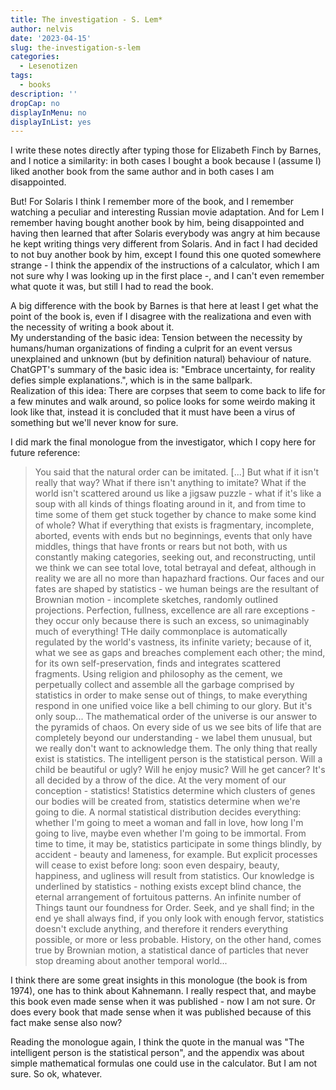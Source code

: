 ```yaml
---
title: The investigation - S. Lem*
author: nelvis
date: '2023-04-15'
slug: the-investigation-s-lem
categories:
  - Lesenotizen
tags:
  - books
description: ''
dropCap: no
displayInMenu: no
displayInList: yes
---
```


I write these notes directly after typing those for Elizabeth Finch by Barnes, and I notice a similarity: in both cases I bought a book because I (assume I) liked another book from the same author and in both cases I am disappointed.

But! For Solaris I think I remember more of the book, and I remember watching a peculiar and interesting Russian movie adaptation. And for Lem I remember having bought another book by him, being disappointed and having then learned that after Solaris everybody was angry at him because he kept writing things very different from Solaris. And in fact I had decided to not buy another book by him, except I found this one quoted somewhere strange - I think the appendix of the instructions of a calculator, which I am not sure why I was looking up in the first place -, and I can't even remember what quote it was, but still I had to read the book.

A big difference with the book by Barnes is that here at least I get what the point of the book is, even if I disagree with the realizationa and even with the necessity of writing a book about it. \
My understanding of the basic idea: Tension between the necessity by humans/human organizations of finding a culprit for an event versus unexplained and unknown (but by definition natural) behaviour of nature. ChatGPT's summary of the basic idea is: "Embrace uncertainty, for reality defies simple explanations.", which is in the same ballpark.\
Realization of this idea: There are corpses that seem to come back to life for a few minutes and walk around, so police looks for some weirdo making it look like that, instead it is concluded that it must have been a virus of something but we'll never know for sure. 

I did mark the final monologue from the investigator, which I copy here for future reference:

> You said that the natural order can be imitated. [...] But what if it isn't really that way? What if there isn't anything to imitate? What if the world isn't scattered around us like a jigsaw puzzle - what if it's like a soup with all kinds of things floating around in it, and from time to time some of them get stuck together by chance to make some kind of whole? What if everything that exists is fragmentary, incomplete, aborted, events with ends but no beginnings, events that only have middles, things that have fronts or rears but not both, with us constantly making categories, seeking out, and reconstructing, until we think we can see total love, total betrayal and defeat, although in reality we are all no more than hapazhard fractions. Our faces and our fates are shaped by statistics - we human beings are the resultant of Brownian motion - incomplete sketches, randomly outlined projections. Perfection, fullness, excellence are all rare exceptions - they occur only because there is such an excess, so unimaginably much of everything! THe daily commonplace is automatically regulated by the world's vastness, its infinite variety; because of it, what we see as gaps and breaches complement each other; the mind, for its own self-preservation, finds and integrates scattered fragments. Using religion and philosophy as the cement, we perpetually collect and assemble all the garbage comprised by statistics in order to make sense out of things, to make everything respond in one unified voice like a bell chiming to our glory. But it's only soup... The mathematical order of the universe is our answer to the pyramids of chaos. On every side of us we see bits of life that are completely beyond our understanding - we label them unusual, but we really don't want to acknowledge them. The only thing that really exist is statistics. The intelligent person is the statistical person. Will a child be beautiful or ugly? Will he enjoy music? Will he get cancer? It's all decided by a throw of the dice. At the very moment of our conception - statistics! Statistics determine which clusters of genes our bodies will be created from, statistics determine when we're going to die. A normal statistical distribution decides everything: whether I'm going to meet a woman and fall in love, how long I'm going to live, maybe even whether I'm going to be immortal. From time to time, it may be, statistics participate in some things blindly, by accident - beauty and lameness, for example. But explicit processes will cease to exist before long: soon even despairy, beauty, happiness, and ugliness will result from statistics. Our knowledge is underlined by statistics - nothing exists except blind chance, the eternal arrangement of fortuitous patterns. An infinite number of Things taunt our foundness for Order. Seek, and ye shall find; in the end ye shall always find, if you only look with enough fervor, statistics doesn't exclude anything, and therefore it renders everything possible, or more or less probable. History, on the other hand, comes true by Brownian motion, a statistical dance of particles that never stop dreaming about another temporal world...

I think there are some great insights in this monologue (the book is from 1974), one has to think about Kahnemann. I really respect that, and maybe this book even made sense when it was published - now I am not sure. Or does every book that made sense when it was published because of this fact make sense also now?

Reading the monologue again, I think the quote in the manual was "The intelligent person is the statistical person", and the appendix was about simple mathematical formulas one could use in the calculator. But I am not sure.
So ok, whatever.
